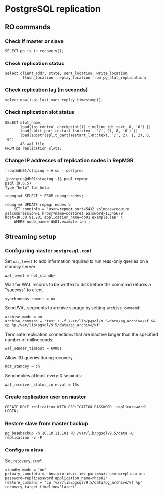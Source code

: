# PostgreSQL replication

## RO commands

### Check if master or slave

```
SELECT pg_is_in_recovery();
```

### Check replication status

```
select client_addr, state, sent_location, write_location,
        flush_location, replay_location from pg_stat_replication;
```

### Check replication lag (in seconds)

```
select now()-pg_last_xact_replay_timestamp();
```

### Check replication slot status

```
SELECT slot_name,
       lpad((pg_control_checkpoint()).timeline_id::text, 8, '0') ||
       lpad(split_part(restart_lsn::text, '/', 1), 8, '0') ||
       lpad(substr(split_part(restart_lsn::text, '/', 2), 1, 2), 8, '0')
       AS wal_file
FROM pg_replication_slots;
```

### Change IP addresses of replication nodes in RepMGR

```
[root@db01/staging ~]# su - postgres

[postgres@db01/staging ~]$ psql repmgr
psql (9.6.5)
Type "help" for help.

repmgr=# SELECT * FROM repmgr.nodes;

repmgr=# UPDATE repmgr.nodes \
    SET conninfo = 'user=repmgr port=5432 sslmode=require sslcompression=1 krbsrvname=postgres password=12345678 host=10.30.91.201 application_name=db01.example.lan' \
    WHERE node_name='db01.example.lan';
```

## Streaming setup

### Configuring master `postgresql.conf`

Set `wal_level` to add information required to run read-only queries on a standby server:

```
wal_level = hot_standby
```

Wait for WAL records to be written to disk before the command returns a "success" to client

```
synchronous_commit = on
```

Send WAL segments to archive storage by setting `archive_command`:

```
archive_mode = on
archive_command = 'test ! -f /var/lib/pgsql/9.5/data/pg_archive/%f && cp %p /var/lib/pgsql/9.5/data/pg_archive/%f'
```

Terminate replication connections that are inactive longer than the specified number of milliseconds:

```
wal_sender_timeout = 6000s
```

Allow RO queries during recovery:

```
hot_standby = on
```

Send replies at least every X seconds:

```
wal_receiver_status_interval = 10s
```

### Create replication user on master

```
CREATE ROLE replication WITH REPLICATION PASSWORD 'replicassword' LOGIN;
```

### Restore slave from master backup

```
pg_basebackup -h 10.10.11.101 -D /var/lib/pgsql/9.5/data -U replication -v -P
```

### Configure slave

Set `recovery.conf`:

```
standby_mode = 'on'
primary_conninfo = 'host=10.10.11.101 port=5432 user=replication password=replicassword application_name=rhcs02'
restore_command = 'cp /var/lib/pgsql/9.5/data/pg_archive/%f %p'
recovery_target_timeline='latest'
```
